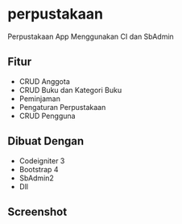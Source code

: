 # perpustakaan
Perpustakaan App Menggunakan CI dan SbAdmin
## Fitur
* CRUD Anggota
* CRUD Buku dan Kategori Buku
* Peminjaman
* Pengaturan Perpustakaan
* CRUD Pengguna
## Dibuat Dengan
* Codeigniter 3
* Bootstrap 4
* SbAdmin2
* Dll
## Screenshot
